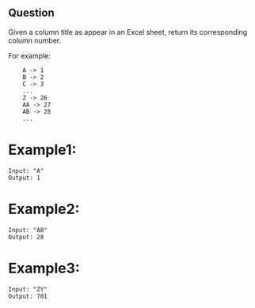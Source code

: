 ## Question
Given a column title as appear in an Excel sheet, return its corresponding column number.

For example:
```
    A -> 1
    B -> 2
    C -> 3
    ...
    Z -> 26
    AA -> 27
    AB -> 28 
    ...
```

# Example1:
```
Input: "A"
Output: 1
```
# Example2:
```
Input: "AB"
Output: 28
```

# Example3:
```
Input: "ZY"
Output: 701
```